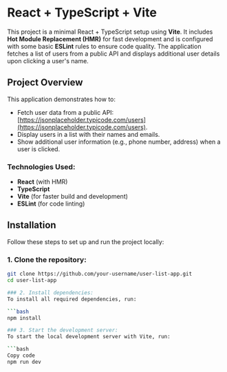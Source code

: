 # React + TypeScript + Vite

This project is a minimal React + TypeScript setup using **Vite**. It includes **Hot Module Replacement (HMR)** for fast development and is configured with some basic **ESLint** rules to ensure code quality. The application fetches a list of users from a public API and displays additional user details upon clicking a user's name.

## Project Overview

This application demonstrates how to:
- Fetch user data from a public API: [https://jsonplaceholder.typicode.com/users](https://jsonplaceholder.typicode.com/users).
- Display users in a list with their names and emails.
- Show additional user information (e.g., phone number, address) when a user is clicked.

### Technologies Used:
- **React** (with HMR)
- **TypeScript**
- **Vite** (for faster build and development)
- **ESLint** (for code linting)

## Installation

Follow these steps to set up and run the project locally:

### 1. Clone the repository:
```bash
git clone https://github.com/your-username/user-list-app.git
cd user-list-app

### 2. Install dependencies:
To install all required dependencies, run:

```bash
npm install

### 3. Start the development server:
To start the local development server with Vite, run:

```bash
Copy code
npm run dev